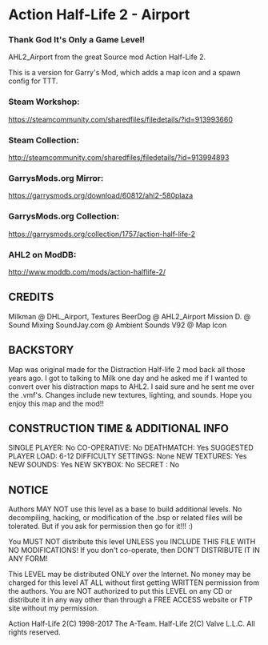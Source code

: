 # Action Half-Life 2 - Airport
### Thank God It's Only a Game Level!

AHL2_Airport from the great Source mod Action Half-Life 2.

This is a version for Garry's Mod, which adds a map icon and a spawn config for TTT.

### Steam Workshop:
https://steamcommunity.com/sharedfiles/filedetails/?id=913993660

### Steam Collection:
http://steamcommunity.com/sharedfiles/filedetails/?id=913994893

### GarrysMods.org Mirror:
https://garrysmods.org/download/60812/ahl2-580plaza

### GarrysMods.org Collection:
https://garrysmods.org/collection/1757/action-half-life-2

### AHL2 on ModDB:
http://www.moddb.com/mods/action-halflife-2/

## CREDITS

Milkman @ DHL_Airport, Textures
BeerDog @ AHL2_Airport
Mission D. @ Sound Mixing
SoundJay.com @ Ambient Sounds
V92 @ Map Icon

## BACKSTORY

Map was original made for the Distraction Half-life 2 mod back all those years ago.
I got to talking to Milk one day and he asked me if I wanted to convert over his distraction
maps to AHL2.  I said sure and he sent me over the .vmf's.  Changes include new textures, 
lighting, and sounds.  Hope you enjoy this map and the mod!!

## CONSTRUCTION TIME & ADDITIONAL INFO

SINGLE PLAYER: No
CO-OPERATIVE: No
DEATHMATCH: Yes
SUGGESTED PLAYER LOAD: 6-12
DIFFICULTY SETTINGS: None
NEW TEXTURES: Yes
NEW SOUNDS: Yes
NEW SKYBOX: No 
SECRET : No

## NOTICE

Authors MAY NOT use this level as a base to build additional levels.
No decompiling, hacking, or modification of the .bsp or related files will be
tolerated. But if you ask for permission then go for it!!! :)

You MUST NOT distribute this level UNLESS you INCLUDE THIS FILE WITH
NO MODIFICATIONS! If you don't co-operate, then DON'T DISTRIBUTE
IT IN ANY FORM!

This LEVEL may be distributed ONLY over the Internet. No money may be charged for
this level AT ALL without first getting WRITTEN permission from the authors.
You are NOT authorized to put this LEVEL on any CD or distribute it in
any way other than through a FREE ACCESS website or FTP site without my permission.

Action Half-Life 2(C) 1998-2017 The A-Team.
Half-Life 2(C) Valve L.L.C. All rights reserved.